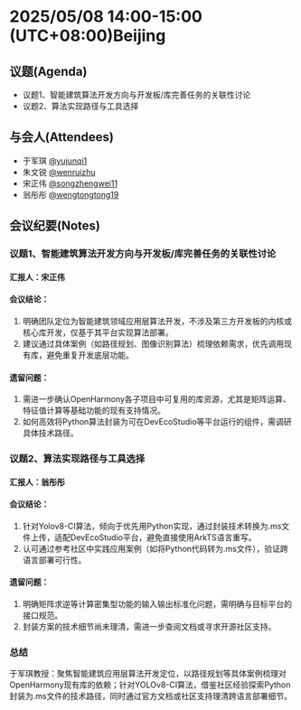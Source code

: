 # 2025/05/08 14:00-15:00 (UTC+08:00)Beijing

## 议题(Agenda)
- 议题1、智能建筑算法开发方向与开发板/库完善任务的关联性讨论
- 议题2、算法实现路径与工具选择

## 与会人(Attendees) 
- 于军琪 [@yujunqi1](https://gitee.com/yujunqi1)
- 朱文锐 [@wenruizhu](https://gitee.com/wenruizhu)
- 宋正伟 [@songzhengwei11](https://gitee.com/songzhengwei11)
- 翁彤彤 [@wengtongtong19](https://gitee.com/wengtongtong19)

## 会议纪要(Notes)
### 议题1、智能建筑算法开发方向与开发板/库完善任务的关联性讨论
#### 汇报人：宋正伟
#### 会议结论：
1) 明确团队定位为智能建筑领域应用层算法开发，不涉及第三方开发板的内核或核心库开发，仅基于其平台实现算法部署。
2) 建议通过具体案例（如路径规划、图像识别算法）梳理依赖需求，优先调用现有库，避免重复开发底层功能。
#### 遗留问题：
1) 需进一步确认OpenHarmony各子项目中可复用的库资源，尤其是矩阵运算、特征值计算等基础功能的现有支持情况。
2) 如何高效将Python算法封装为可在DevEcoStudio等平台运行的组件，需调研具体技术路径。

### 议题2、算法实现路径与工具选择
#### 汇报人：翁彤彤
#### 会议结论：
1) 针对Yolov8-CI算法，倾向于优先用Python实现，通过封装技术转换为.ms文件上传，适配DevEcoStudio平台，避免直接使用ArkTS语言重写。
2) 认可通过参考社区中实践应用案例（如将Python代码转为.ms文件），验证跨语言部署可行性。
#### 遗留问题：
1) 明确矩阵求逆等计算密集型功能的输入输出标准化问题，需明确与目标平台的接口规范。
2) 封装方案的技术细节尚未理清，需进一步查阅文档或寻求开源社区支持。

### 总结
于军琪教授：聚焦智能建筑应用层算法开发定位，以路径规划等具体案例梳理对OpenHarmony现有库的依赖；针对YOLOv8-CI算法，借鉴社区经验探索Python封装为.ms文件的技术路径，同时通过官方文档或社区支持理清跨语言部署细节。